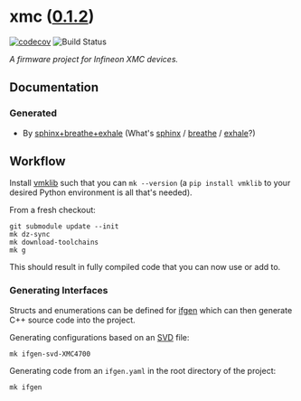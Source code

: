 <!--
    =====================================
    generator=datazen
    version=3.1.3
    hash=afe5f9313826d1d4a988f2682d84d905
    =====================================
-->

# xmc ([0.1.2](https://github.com/vkottler/xmc/releases/tag/0.1.2))

[![codecov](https://codecov.io/gh/vkottler/xmc/branch/master/graph/badge.svg)](https://codecov.io/gh/vkottler/xmc)
![Build Status](https://github.com/vkottler/xmc/actions/workflows/yambs-project.yml/badge.svg)

*A firmware project for Infineon XMC devices.*

## Documentation

### Generated

* By [sphinx+breathe+exhale](https://vkottler.github.io/cpp/sphinx/xmc/)
(What's [sphinx](https://www.sphinx-doc.org/en/master/) /
[breathe](https://breathe.readthedocs.io/en/latest/) /
[exhale](https://exhale.readthedocs.io/en/latest/)?)

## Workflow

Install [vmklib](https://github.com/vkottler/vmklib) such that you can
`mk --version` (a `pip install vmklib` to your desired Python environment is
all that's needed).

From a fresh checkout:

```
git submodule update --init
mk dz-sync
mk download-toolchains
mk g
```

This should result in fully compiled code that you can now use or add to.


### Generating Interfaces

Structs and enumerations can be defined for
[ifgen](https://github.com/vkottler/ifgen) which can then generate C++ source
code into the project.

Generating configurations based on an
[SVD](https://github.com/vkottler/ifgen/tree/master/ifgen/data/svd) file:

```
mk ifgen-svd-XMC4700
```

Generating code from an `ifgen.yaml` in the root directory of the project:

```
mk ifgen
```

